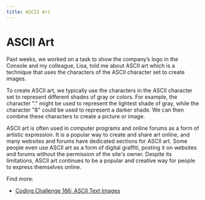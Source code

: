 ```yaml
---
title: ASCII Art
---
```


# ASCII Art

Past weeks, we worked on a task to show the company’s logo in the Console and my colleague, Lisa, told me about ASCII
art which is a technique that uses the characters of the ASCII character set to create images.

To create ASCII art, we typically use the characters in the ASCII character set to represent different shades of gray or
colors. For example, the character "." might be used to represent the lightest shade of gray, while the character "8"
could be used to represent a darker shade. We can then combine these characters to create a picture or image.

ASCII art is often used in computer programs and online forums as a form of artistic expression. It is a popular way to
create and share art online, and many websites and forums have dedicated sections for ASCII art. Some people even use
ASCII art as a form of digital graffiti, posting it on websites and forums without the permission of the site's owner.
Despite its limitations, ASCII art continues to be a popular and creative way for people to express themselves online.

Find more:

- [Coding Challenge 166: ASCII Text Images](https://www.youtube.com/watch?v=55iwMYv8tGI)
